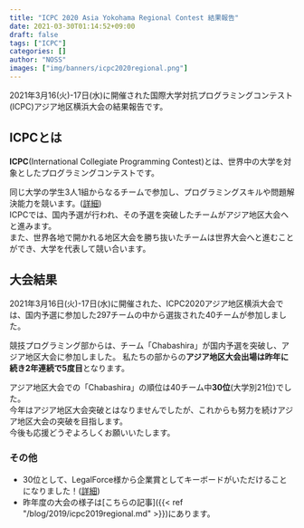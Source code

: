 ```yaml
---
title: "ICPC 2020 Asia Yokohama Regional Contest 結果報告"
date: 2021-03-30T01:14:52+09:00
draft: false
tags: ["ICPC"]
categories: []
author: "NOSS"
images: ["img/banners/icpc2020regional.png"]
---
```


2021年3月16(火)-17日(水)に開催された国際大学対抗プログラミングコンテスト(ICPC)アジア地区横浜大会の結果報告です。

<!--more-->

## ICPCとは

**ICPC**(International Collegiate Programming Contest)とは、世界中の大学を対象としたプログラミングコンテストです。

同じ大学の学生3人1組からなるチームで参加し、プログラミングスキルや問題解決能力を競います。([詳細](https://icpc.iisf.or.jp/acm-icpc/))  
ICPCでは、国内予選が行われ、その予選を突破したチームがアジア地区大会へと進みます。  
また、世界各地で開かれる地区大会を勝ち抜いたチームは世界大会へと進むことができ、大学を代表して競い合います。

## 大会結果

2021年3月16日(火)-17日(水)に開催された、ICPC2020アジア地区横浜大会では、国内予選に参加した297チームの中から選抜された40チームが参加しました。

競技プログラミング部からは、チーム「Chabashira」が国内予選を突破し、アジア地区大会に参加しました。
私たちの部からの**アジア地区大会出場は昨年に続き2年連続で5度目**となります。

アジア地区大会での「Chabashira」の順位は40チーム中**30位**(大学別21位)でした。  
今年はアジア地区大会突破とはなりませんでしたが、これからも努力を続けアジア地区大会の突破を目指します。  
今後も応援どうぞよろしくお願いいたします。

### その他

- 30位として、LegalForce様から企業賞としてキーボードがいただけることになりました！([詳細](https://icpc.iisf.or.jp/2020-yokohama/sponsors/ajiatikutaikaikigyousyoukekka/))
- 昨年度の大会の様子は[こちらの記事]({{< ref "/blog/2019/icpc2019regional.md" >}})にあります。
